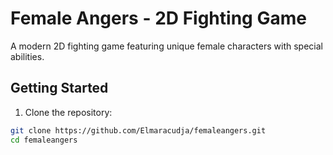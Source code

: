 # Female Angers - 2D Fighting Game

A modern 2D fighting game featuring unique female characters with special abilities.

## Getting Started

1. Clone the repository:
```bash
git clone https://github.com/Elmaracudja/femaleangers.git
cd femaleangers
